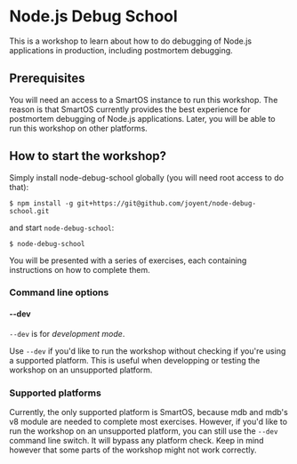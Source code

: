 # Node.js Debug School

This is a workshop to learn about how to do debugging of Node.js applications
in production, including postmortem debugging.

## Prerequisites

You will need an access to a SmartOS instance to run this workshop. The reason
is that SmartOS currently provides the best experience for postmortem
debugging of Node.js applications. Later, you will be able to run this
workshop on other platforms.

## How to start the workshop?

Simply install node-debug-school globally (you will need root access to do that):
```
$ npm install -g git+https://git@github.com/joyent/node-debug-school.git
```
and start `node-debug-school`:
```
$ node-debug-school
```

You will be presented with a series of exercises, each containing instructions
on how to complete them.

### Command line options

#### --dev

`--dev` is for _development mode_.

Use `--dev` if you'd like to run the workshop without checking if you're using
a supported platform. This is useful when developping or testing the workshop
on an unsupported platform.

### Supported platforms

Currently, the only supported platform is SmartOS, because mdb and mdb's v8
module are needed to complete most exercises. However, if you'd like to run
the workshop on an unsupported platform, you can still use the `--dev` command
line switch. It will bypass any platform check. Keep in mind however that some
parts of the workshop might not work correctly.
